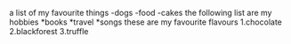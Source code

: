 a list of my favourite things
-dogs
-food
-cakes
the following list are my hobbies
*books
*travel
*songs
these are my favourite flavours
1.chocolate
2.blackforest
3.truffle
